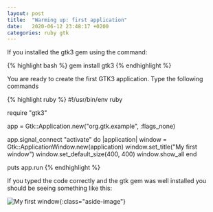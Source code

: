 ```yaml
---
layout: post
title:  "Warming up: first application"
date:   2020-06-12 23:48:17 +0200
categories: ruby gtk
---
```


If you installed the gtk3 gem using the command:

{% highlight bash %}
gem install gtk3
{% endhighlight %}

You are ready to create the first GTK3 application.
Type the following commands

{% highlight ruby %}
#!/usr/bin/env ruby

require "gtk3"

app = Gtk::Application.new("org.gtk.example", :flags_none)

app.signal_connect "activate" do |application|
  window = Gtk::ApplicationWindow.new(application)
  window.set_title("My first window")
  window.set_default_size(400, 400)
  window.show_all
end

puts app.run
{% endhighlight %}

If you typed the code correctly and the gtk gem was well installed you should be seeing something like this:

![My first window](/rubygtkfun/images/posts/warming-up.png){:class="aside-image"}
